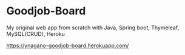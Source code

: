 # Goodjob-Board
My original web app from scratch with Java, Spring boot, Thymeleaf, MySQL(CRUD), Heroku

https://ynagano-goodjob-board.herokuapp.com/
